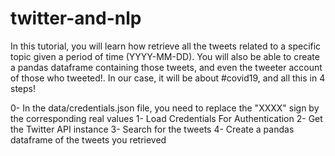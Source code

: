 # twitter-and-nlp       
In this tutorial, you will learn how retrieve all the tweets related to a specific topic given a period of time (YYYY-MM-DD). 
You will also be able to create a pandas dataframe containing those tweets, and even the tweeter account of those who tweeted!. 
In our case, it will be about #covid19, and all this in 4 steps! 

0- In the data/credentials.json file, you need to replace the "XXXX" sign by the corresponding real values
1- Load Credentials For Authentication 
2- Get the Twitter API instance 
3- Search for the tweets 
4- Create a pandas dataframe of the tweets you retrieved 
